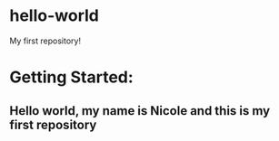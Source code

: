 # hello-world
My first repository!
<h1> Getting Started: </h1>
<h2> Hello world, my name is Nicole and this is my first repository </h2>
